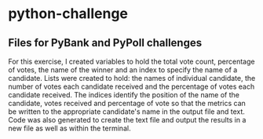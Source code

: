 # python-challenge
## Files for PyBank and PyPoll challenges
For this exercise, I created variables to hold the total vote count, percentage of votes, the name of the winner and an index to specify the name of a candidate.  Lists were created to hold: the names of individual candidate, the number of votes each candidate received and the percentage of votes each candidate received.  The indices identify the position of the name of the candidate, votes received and percentage of vote so that the metrics can be written to the appropriate candidate's name in the output file and text.  Code was also generated to create the text file and output the results in a new file as well as within the terminal.
